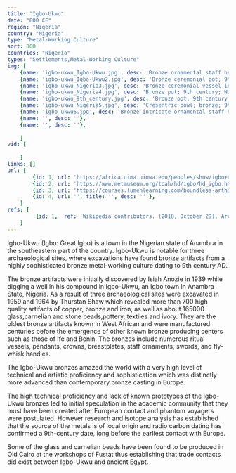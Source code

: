 ```yaml
---
title: "Igbo-Ukwu"
date: "800 CE"
region: "Nigeria"
country: "Nigeria" 
type: "Metal-Working Culture"
sort: 800
countries: "Nigeria"
types: "Settlements,Metal-Working Culture"
img: [
    {name: 'igbo-ukwu_Igbo-Ukwu.jpg', desc: 'Bronze ornamental staff head; 9th century; Nigerian National Museum (Lagos)'},
    {name: 'igbo-ukwu_Igbo-Ukwu2.jpg', desc: 'Bronze ceremonial pot; 9th century; Nigerian National Museum (Lagos)'},
    {name: 'igbo-ukwu_Nigeria3.jpg', desc: 'Bronze ceremonial vessel in form of a snail shell; 9th century; Nigerian National Museum'},
    {name: 'igbo-ukwu_Nigeria4.jpg', desc: 'Bronze pot; 9th century; Nigerian National Museum'},
    {name: 'igbo-ukwu_9th_century.jpg', desc: 'Bronze pot; 9th century; Nigerian National Museum'},
    {name: 'igbo-ukwu_Nigeria5.jpg', desc: 'Cresentric bowl; bronze; 9th century; Nigerian National Museum'},
    {name: 'igbo-ukwu6.jpg', desc: 'Bronze intricate ornamental staff head; 9th century; Nigerian National Museum'},
    {name: '', desc: ''},
    {name: '', desc: ''},
    
    ]
vid: [
        
    ]
links: []
url: [
        {id: 1, url: 'https://africa.uima.uiowa.edu/peoples/show/igbo+ukwu', title: 'Igbo-Ukwu Art', desc: '' },
        {id: 2, url: 'https://www.metmuseum.org/toah/hd/igbo/hd_igbo.htm', title: 'Igbo-Ukwu (ca. 9th Century)', desc: 'The people of Igbo-Ukwu, ancestors of present-day Igbo, were the earliest smithers of copper and its alloys in West Africa, working the metal through hammering, bending, twisting, and incising. They are likely among the earliest groups of West Africans to employ the lost-wax casting techniques in the production of bronze sculptures. ' },
        {id: 3, url: 'https://courses.lumenlearning.com/boundless-arthistory/chapter/sculpture-of-the-sub-saharan-civilizations/', title: 'Sculpture of the Sub-Saharan Civilizations', desc: '' },
        {id: 4, url: '', title: '', desc: '' },
    ]
refs: [
         {id: 1,  ref: 'Wikipedia contributors. (2018, October 29). Archaeology of Igbo-Ukwu. In Wikipedia, The Free Encyclopedia. Retrieved 21:50, February 3, 2019, from ', url: 'https://en.wikipedia.org/w/index.php?title=Archaeology_of_Igbo-Ukwu&oldid=866319662'}
    ]
---
```

Igbo-Ukwu (Igbo: Great Igbo) is a town in the Nigerian state of Anambra in the southeastern part of the country. Igbo-Ukwu is notable for three archaeological sites, where excavations have found bronze artifacts from a highly sophisticated bronze metal-working culture dating to 9th century AD.

The bronze artifacts were initially discovered by Isiah Anozie in 1939 while digging a well in his compound in Igbo-Ukwu, an Igbo town in Anambra State, Nigeria. As a result of three archaeological sites were excavated in 1959 and 1964 by Thurstan Shaw which revealed more than 700 high quality artifacts of copper, bronze and iron, as well as about 165000 glass,carnelian and stone beads,pottery, textiles and ivory. They are the oldest bronze artifacts known in West African and were manufactured centuries before the emergence of other known bronze producing centers such as those of Ife and Benin. The bronzes include numerous ritual vessels, pendants, crowns, breastplates, staff ornaments, swords, and fly-whisk handles.

The Igbo-Ukwu bronzes amazed the world with a very high level of technical and artistic proficiency and sophistication which was distinctly more advanced than contemporary bronze casting in Europe.

The high technical proficiency and lack of known prototypes of the Igbo-Ukwu bronzes led to initial speculation in the academic community that they must have been created after European contact and phantom voyagers were postulated. However research and isotope analysis has established that the source of the metals is of local origin and radio carbon dating has confirmed a 9th-century date, long before the earliest contact with Europe. 

Some of the glass and carnelian beads have been found to be produced in Old Cairo at the workshops of Fustat thus establishing that trade contacts did exist between Igbo-Ukwu and ancient Egypt. 